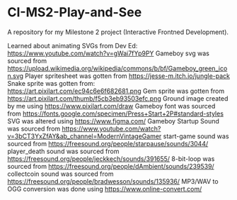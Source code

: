 # CI-MS2-Play-and-See
 A repository for my Milestone 2 project (Interactive Frontned Development).

Learned about animating SVGs from Dev Ed: https://www.youtube.com/watch?v=gWai7fYp9PY
Gameboy svg was sourced from https://upload.wikimedia.org/wikipedia/commons/b/bf/Gameboy_green_icon.svg
Player spritesheet was gotten from https://jesse-m.itch.io/jungle-pack
Snake sprite was gotten from: https://art.pixilart.com/ec94c6e6f682681.png
Gem sprite was gotten from https://art.pixilart.com/thumb/f5cb3eb93503efc.png
Ground image created by me using https://www.pixilart.com/draw
Gameboy font was sourced from https://fonts.google.com/specimen/Press+Start+2P#standard-styles
SVG was altered using https://www.figma.com/
Gameboy Startup Sound was sourced from https://www.youtube.com/watch?v=3bCT3YxZfAY&ab_channel=ModernVintageGamer
start-game sound was sourced from https://freesound.org/people/starpause/sounds/3044/
player_death sound was sourced from https://freesound.org/people/jeckkech/sounds/391655/
8-bit-loop was sourced from https://freesound.org/people/dAmbient/sounds/239539/
collectcoin sound was sourced from https://freesound.org/people/bradwesson/sounds/135936/
MP3/WAV to OGG conversion was done using https://www.online-convert.com/
